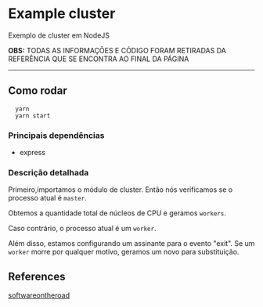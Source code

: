 # Example cluster

Exemplo de cluster em NodeJS

**OBS:** TODAS AS INFORMAÇÕES E CÓDIGO FORAM RETIRADAS DA REFERÊNCIA QUE SE ENCONTRA AO FINAL DA PÁGINA

---

## Como rodar

```console
  yarn
  yarn start
```

### Principais dependências

- express

### Descrição detalhada

Primeiro,importamos o módulo de cluster. Então nós verificamos se o processo atual é `master`.

Obtemos a quantidade total de núcleos de CPU e geramos `workers`.

Caso contrário, o processo atual é um `worker`.

Além disso, estamos configurando um assinante para o evento "exit". Se um `worker` morre por qualquer motivo, geramos um novo para substituição.

## References

[softwareontheroad](https://softwareontheroad.com/nodejs-scalability-issues/#resources)
